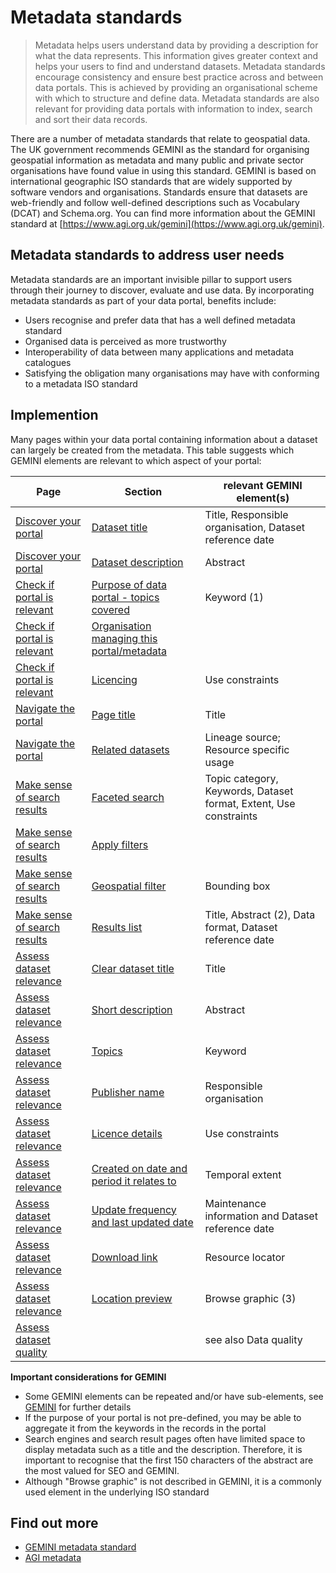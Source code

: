 # Metadata standards

> Metadata helps users understand data by providing a description for what the data represents. This information gives greater context and helps your users to find and understand datasets. Metadata standards encourage consistency and ensure best practice across and between data portals. This is achieved by providing an organisational scheme with which to structure and define data. Metadata standards are also relevant for providing data portals with information to index, search and sort their data records.

There are a number of metadata standards that relate to geospatial data. The UK government recommends GEMINI as the standard for organising geospatial information as metadata and many public and private sector organisations have found value in using this standard. GEMINI is based on international geographic ISO standards that are widely supported by software vendors and organisations. Standards ensure that datasets are web-friendly and follow well-defined descriptions such as Vocabulary (DCAT) and Schema.org. You can find more information about the GEMINI standard at [https://www.agi.org.uk/gemini](https://www.agi.org.uk/gemini).

## Metadata standards to address user needs
Metadata standards are an important invisible pillar to support users through their journey to discover, evaluate and use data. By incorporating metadata standards as part of your data portal, benefits include:
+ Users recognise and prefer data that has a well defined metadata standard
+ Organised data is perceived as more trustworthy
+ Interoperability of data between many applications and metadata catalogues
+ Satisfying the obligation many organisations may have with conforming to a metadata ISO standard

## Implemention
<!--
Is it worth including the relevant components where metadata standards are relevant
-->

Many pages within your data portal containing information about a dataset can largely be created from the metadata. This table suggests which GEMINI elements are relevant to which aspect of your portal:

| Page | Section | relevant GEMINI element(s) |
| ---- | ------- | -------------------------- |
| [Discover your portal](https://pautva.github.io/dd3-wireframes/#/main-content/steps/discover-your-portal?id=discover-your-portal) | [Dataset title](https://pautva.github.io/dd3-wireframes/#/main-content/steps/discover-your-portal?id=_1-dataset-title) | Title, Responsible organisation, Dataset reference date |
| [Discover your portal](https://pautva.github.io/dd3-wireframes/#/main-content/steps/discover-your-portal?id=discover-your-portal) | [Dataset description](https://pautva.github.io/dd3-wireframes/#/main-content/steps/discover-your-portal?id=_2-dataset-description) | Abstract |
| [Check if portal is relevant](https://pautva.github.io/dd3-wireframes/#/main-content/steps/check-a-portal-is-relevant) | [Purpose of data portal - topics covered](https://pautva.github.io/dd3-wireframes/#/main-content/steps/check-a-portal-is-relevant?id=_1-purpose-of-data-portal) | Keyword (1) |
| [Check if portal is relevant](https://pautva.github.io/dd3-wireframes/#/main-content/steps/check-a-portal-is-relevant) | [Organisation managing this portal/metadata](https://pautva.github.io/dd3-wireframes/#/main-content/steps/check-a-portal-is-relevant?id=_2-organisation-managing-this-portal) | |
| [Check if portal is relevant](https://pautva.github.io/dd3-wireframes/#/main-content/steps/check-a-portal-is-relevant) | [Licencing](https://pautva.github.io/dd3-wireframes/#/main-content/steps/check-a-portal-is-relevant?id=_3-licencing) | Use constraints |
| [Navigate the portal](https://pautva.github.io/dd3-wireframes/#/main-content/steps/navigate-the-portal) | [Page title](https://pautva.github.io/dd3-wireframes/#/main-content/steps/navigate-the-portal?id=_2-page-title) | Title |
| [Navigate the portal](https://pautva.github.io/dd3-wireframes/#/main-content/steps/navigate-the-portal) | [Related datasets](https://pautva.github.io/dd3-wireframes/#/main-content/steps/navigate-the-portal?id=_6-related-datasets) | Lineage source; Resource specific usage |
| [Make sense of search results](https://pautva.github.io/dd3-wireframes/#/main-content/steps/make-sense-of-search-results) | [Faceted search](https://pautva.github.io/dd3-wireframes/#/main-content/steps/make-sense-of-search-results?id=_2-faceted-search-by-parent-child-categories) | Topic category, Keywords, Dataset format, Extent, Use constraints |
| [Make sense of search results](https://pautva.github.io/dd3-wireframes/#/main-content/steps/make-sense-of-search-results) | [Apply filters](https://pautva.github.io/dd3-wireframes/#/main-content/steps/make-sense-of-search-results?id=_5-apply-filters) | |
| [Make sense of search results](https://pautva.github.io/dd3-wireframes/#/main-content/steps/make-sense-of-search-results) | [Geospatial filter](https://pautva.github.io/dd3-wireframes/#/main-content/steps/make-sense-of-search-results?id=_6-geospatial-filter) | Bounding box |
| [Make sense of search results](https://pautva.github.io/dd3-wireframes/#/main-content/steps/make-sense-of-search-results) | [Results list](https://pautva.github.io/dd3-wireframes/#/main-content/steps/make-sense-of-search-results?id=_7-results-list) | Title, Abstract (2), Data format, Dataset reference date |
| [Assess dataset relevance](https://pautva.github.io/dd3-wireframes/#/main-content/steps/assess-dataset-relevance) | [Clear dataset title](https://pautva.github.io/dd3-wireframes/#/main-content/steps/assess-dataset-relevance?id=_1-clear-dataset-title) | Title |
| [Assess dataset relevance](https://pautva.github.io/dd3-wireframes/#/main-content/steps/assess-dataset-relevance) | [Short description](https://pautva.github.io/dd3-wireframes/#/main-content/steps/assess-dataset-relevance?id=_2-short-description) | Abstract | 
| [Assess dataset relevance](https://pautva.github.io/dd3-wireframes/#/main-content/steps/assess-dataset-relevance) | [Topics](https://pautva.github.io/dd3-wireframes/#/main-content/steps/assess-dataset-relevance?id=_3-topics) | Keyword |
| [Assess dataset relevance](https://pautva.github.io/dd3-wireframes/#/main-content/steps/assess-dataset-relevance) | [Publisher name](https://pautva.github.io/dd3-wireframes/#/main-content/steps/assess-dataset-relevance?id=_4-publisher-name) | Responsible organisation |
| [Assess dataset relevance](https://pautva.github.io/dd3-wireframes/#/main-content/steps/assess-dataset-relevance) | [Licence details](https://pautva.github.io/dd3-wireframes/#/main-content/steps/assess-dataset-relevance?id=_5-licence-details) | Use constraints |
| [Assess dataset relevance](https://pautva.github.io/dd3-wireframes/#/main-content/steps/assess-dataset-relevance) | [Created on date and period it relates to](https://pautva.github.io/dd3-wireframes/#/main-content/steps/assess-dataset-relevance?id=_6-created-on-date-and-period-it-relates-to) | Temporal extent |
| [Assess dataset relevance](https://pautva.github.io/dd3-wireframes/#/main-content/steps/assess-dataset-relevance) | [Update frequency and last updated date](https://pautva.github.io/dd3-wireframes/#/main-content/steps/assess-dataset-relevance?id=_7-update-frequency-and-last-updated-date) | Maintenance information and Dataset reference date |
| [Assess dataset relevance](https://pautva.github.io/dd3-wireframes/#/main-content/steps/assess-dataset-relevance) | [Download link](https://pautva.github.io/dd3-wireframes/#/main-content/steps/assess-dataset-relevance?id=_8-download-link) | Resource locator |
| [Assess dataset relevance](https://pautva.github.io/dd3-wireframes/#/main-content/steps/assess-dataset-relevance) | [Location preview](https://pautva.github.io/dd3-wireframes/#/main-content/steps/assess-dataset-relevance?id=_9-location-preview) | Browse graphic (3) | 
| [Assess dataset quality](https://pautva.github.io/dd3-wireframes/#/main-content/steps/assess-data-quality) | | see also Data quality |

**Important considerations for GEMINI**
+ Some GEMINI elements can be repeated and/or have sub-elements, see [GEMINI](https://www.agi.org.uk/gemini) for further details
+ If the purpose of your portal is not pre-defined, you may be able to aggregate it from the keywords in the records in the portal
+ Search engines and search result pages often have limited space to display metadata such as a title and the description. Therefore, it is important to recognise that the first 150 characters of the abstract are the most valued for SEO and GEMINI.
+ Although "Browse graphic" is not described in GEMINI, it is a commonly used element in the underlying ISO standard

<!-- The geo6 will publish a report on metadata standards and can be found by visiting ( -- PLACEHOLDER TEXT - LINK TO GC-DD 3/2 --) -->

## Find out more
+ [GEMINI metadata standard](https://www.agi.org.uk/agi-groups/standards-committee/uk-gemini/40-gemini/1052-metadata-guidelines-for-geospatial-data-resources-part-1)
+ [AGI metadata](https://www.agi.org.uk/agi-groups/standards-committee/uk-gemini)
<!-- + [Geo6 metadata report / TBC ](#) -->
